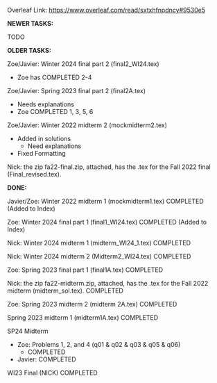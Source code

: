 Overleaf Link: https://www.overleaf.com/read/sxtxhfnpdncy#9530e5

**NEWER TASKS:**

TODO


**OLDER TASKS:**

Zoe/Javier: Winter 2024 final part 2 (final2_WI24.tex)
- Zoe has COMPLETED 2-4
    
Zoe/Javier: Spring 2023 final part 2 (final2A.tex)
- Needs explanations
- Zoe COMPLETED 1, 3, 5, 6

Zoe/Javier: Winter 2022 midterm 2 (mockmidterm2.tex)
- Added in solutions
    - Need explanations
- Fixed Formatting

Nick: the zip fa22-final.zip, attached, has the .tex for the Fall 2022 final (Final_revised.tex).

**DONE:**

Javier/Zoe: Winter 2022 midterm 1 (mockmidterm1.tex)
COMPLETED (Added to Index)

Zoe: Winter 2024 final part 1 (final1_WI24.tex)
COMPLETED (Added to Index)

Nick: Winter 2024 midterm 1 (midterm_WI24_1.tex)
COMPLETED

Nick: Winter 2024 midterm 2 (Midterm2_WI24.tex)
COMPLETED

Zoe: Spring 2023 final part 1 (final1A.tex)
COMPLETED

Nick: the zip fa22-midterm.zip, attached, has the .tex for the Fall 2022 midterm (midterm_sol.tex).
COMPLETED

Zoe: Spring 2023 midterm 2 (midterm 2A.tex)
COMPLETED

Spring 2023 midterm 1 (midterm1A.tex)
COMPLETED

SP24 Midterm
- Zoe: Problems 1, 2, and 4 (q01 & q02 & q03 & q05 & q06)
    - COMPLETED
- Javier: COMPLETED

WI23 Final (NICK)
COMPLETED